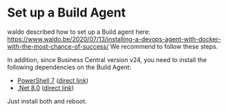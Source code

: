 # Set up a Build Agent

waldo described how to set up a Build agent here: https://www.waldo.be/2020/07/13/installing-a-devops-agent-with-docker-with-the-most-chance-of-success/
We recommend to follow these steps.

In addition, since Business Central version v24, you need to install the following dependencies on the Build Agent:

- [PowerShell 7](https://learn.microsoft.com/en-us/powershell/scripting/install/installing-powershell-on-windows?view=powershell-7.4) ([direct link](https://download.visualstudio.microsoft.com/download/pr/9e753d68-7701-4ddf-b358-79d64e776945/2a58564c6d0779a7b443a692c520782f/dotnet-sdk-8.0.203-win-x64.exe))
- [.Net 8.0](https://dotnet.microsoft.com/en-us/download/dotnet/8.0) ([direct link](https://github.com/PowerShell/PowerShell/releases/download/v7.4.1/PowerShell-7.4.1-win-x64.msi))

Just install both and reboot.